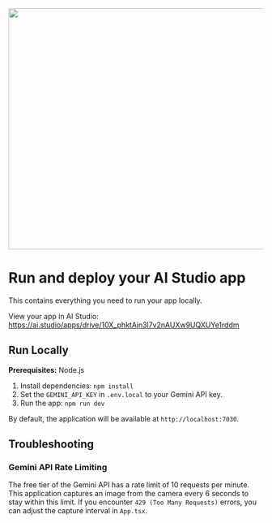 <div align="center">
<img width="1200" height="475" alt="GHBanner" src="https://github.com/user-attachments/assets/0aa67016-6eaf-458a-adb2-6e31a0763ed6" />
</div>

# Run and deploy your AI Studio app

This contains everything you need to run your app locally.

View your app in AI Studio: https://ai.studio/apps/drive/10X_phktAjn3l7v2nAUXw9UQXUYe1rddm

## Run Locally

**Prerequisites:**  Node.js


1. Install dependencies:
   `npm install`
2. Set the `GEMINI_API_KEY` in `.env.local` to your Gemini API key.
3. Run the app:
   `npm run dev`

By default, the application will be available at `http://localhost:7030`.

## Troubleshooting

### Gemini API Rate Limiting

The free tier of the Gemini API has a rate limit of 10 requests per minute. This application captures an image from the camera every 6 seconds to stay within this limit. If you encounter `429 (Too Many Requests)` errors, you can adjust the capture interval in `App.tsx`.